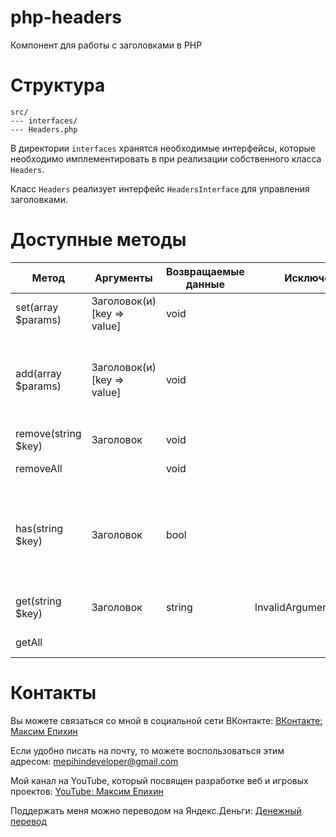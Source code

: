 # php-headers

Компонент для работы с заголовками в PHP

# Структура

```
src/
--- interfaces/
--- Headers.php
```

В директории `interfaces` хранятся необходимые интерфейсы, которые необходимо имплементировать в при реализации
собственного класса `Headers`.

Класс `Headers` реализует интерфейс `HeadersInterface` для управления заголовками.

# Доступные методы

| Метод               | Аргументы                   | Возвращаемые данные | Исключения               | Описание                                                                    |
|---------------------|-----------------------------|---------------------|--------------------------|-----------------------------------------------------------------------------|
| set(array $params)  | Заголовок(и) [key => value] | void                |                          | Устанавливает заголовок(и)                                                  |
| add(array $params)  | Заголовок(и) [key => value] | void                |                          | Добавляет заголовок. Если заголовок уже существует, то он будет перезаписан |
| remove(string $key) | Заголовок                   | void                |                          | Удаляет заголовок                                                           |
| removeAll           |                             | void                |                          | Удаляет все заголовки                                                       |
| has(string $key)    | Заголовок                   | bool                |                          | Проверяет наличие заголовка. Проверка идет на наличие ключа и значения      |
| get(string $key)    | Заголовок                   | string              | InvalidArgumentException | Получает значение заголовка                                                 |
| getAll              |                             |                     |                          | Получает все заголовки                                                      |

# Контакты

Вы можете связаться со мной в социальной сети ВКонтакте: [ВКонтакте: Максим Епихин](https://vk.com/maximepihin)

Если удобно писать на почту, то можете воспользоваться этим адресом: mepihindeveloper@gmail.com

Мой канал на YouTube, который посвящен разработке веб и игровых
проектов: [YouTube: Максим Епихин](https://www.youtube.com/channel/UCKusRcoHUy6T4sei-rVzCqQ)

Поддержать меня можно переводом на Яндекс.Деньги: [Денежный перевод](https://yoomoney.ru/to/410012382226565)
